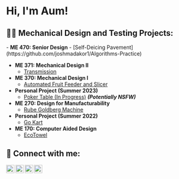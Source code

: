 <h1>Hi, I'm Aum! </h1>

<h2>👨‍💻 Mechanical Design and Testing Projects:</h2>
- <b>ME 470: Senior Design</b>
  - [Self-Deicing Pavement](https://github.com/joshmadakor1/Algorithms-Practice)
  
- <b>ME 371: Mechanical Design II</b>
  - [Transmission](https://github.com/joshmadakor1/Algorithms-Practice)
- <b>ME 370: Mechanical Design I</b>
  - [Automated Fruit Feeder and Slicer](https://github.com/joshmadakor1/Algorithms-Practice)
- <b>Personal Project (Summer 2023)</b>
  - [Poker Table (In Progress)](https://github.com/joshmadakor1/4chan-Image-Analysis-Middleware-C964) <b><i>(Potentially NSFW)</b></i>
- <b>ME 270: Design for Manufacturability</b>
  - [Rube Goldberg Machine](https://github.com/joshmadakor1/EncrypterPOC)
- <b>Personal Project (Summer 2022)</b>
  - [Go Kart](https://github.com/joshmadakor1/Sentinel-Lab)
- <b>ME 170: Computer Aided Design</b>
  - [EcoTowel](https://github.com/joshmadakor1/Package-Delivery-Pathfinding-Algorithm)

<h2> 🤳 Connect with me:</h2>

[<img align="left" alt="JoshMadakor | YouTube" width="22px" src="https://cdn.jsdelivr.net/npm/simple-icons@v3/icons/youtube.svg" />][youtube]
[<img align="left" alt="JoshMadakor | Twitter" width="22px" src="https://cdn.jsdelivr.net/npm/simple-icons@v3/icons/twitter.svg" />][twitter]
[<img align="left" alt="JoshMadakor | LinkedIn" width="22px" src="https://cdn.jsdelivr.net/npm/simple-icons@v3/icons/linkedin.svg" />][linkedin]
[<img align="left" alt="JoshMadakor | Instagram" width="22px" src="https://cdn.jsdelivr.net/npm/simple-icons@v3/icons/instagram.svg" />][instagram]

[twitter]: https://twitter.com/joshmadakor
[youtube]: https://www.youtube.com/c/joshmadakor
[instagram]: https://www.instagram.com/joshmadakor/
[linkedin]: https://linkedin.com/in/joshmadakor

<!--
**joshmadakor1/joshmadakor1** is a ✨ _special_ ✨ repository because its `README.md` (this file) appears on your GitHub profile.

Here are some ideas to get you started:

- 🔭 I’m currently working on ...
- 🌱 I’m currently learning ...
- 👯 I’m looking to collaborate on ...
- 🤔 I’m looking for help with ...
- 💬 Ask me about ...
- 📫 How to reach me: ...
- 😄 Pronouns: ...
- ⚡ Fun fact: ...
-->

